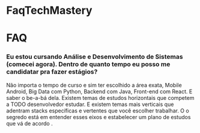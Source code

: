# FaqTechMastery

# FAQ
### Eu estou cursando Análise e Desenvolvimento de Sistemas (comecei agora). Dentro de quanto tempo eu posso me candidatar pra fazer estágios?
Não importa o tempo de curso e sim ter escolhido a área exata, Mobile Android, Big Data com Python, Backend com Java, Front-end com React.
E saber o be-a-bá dela.
Existem temas de estudos horizontais que competem a TODO desenvolvedor estudar. E existem temas mais verticais que adentram stacks específicas e vertentes que você escolher trabalhar. O o segredo está em entender esses eixos e estabelecer um plano de estudos que vá de acordo .
